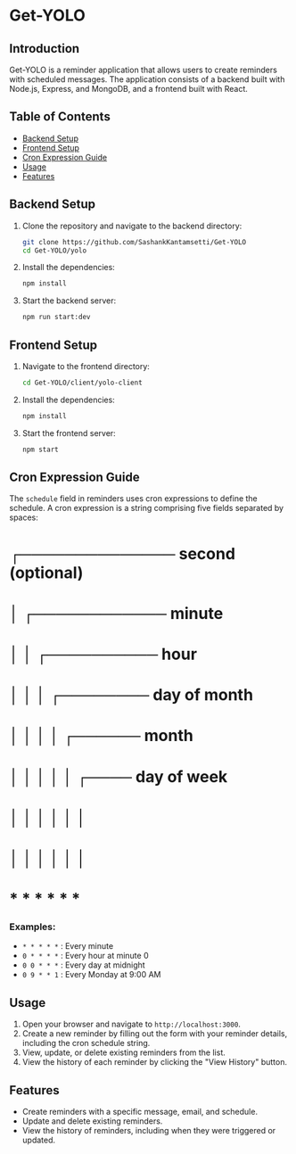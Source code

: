 # Get-YOLO

## Introduction
Get-YOLO is a reminder application that allows users to create reminders with scheduled messages. The application consists of a backend built with Node.js, Express, and MongoDB, and a frontend built with React. 

## Table of Contents
- [Backend Setup](#backend-setup)
- [Frontend Setup](#frontend-setup)
- [Cron Expression Guide](#cron-expression-guide)
- [Usage](#usage)
- [Features](#features)

## Backend Setup

1. Clone the repository and navigate to the backend directory:
    ```sh
    git clone https://github.com/SashankKantamsetti/Get-YOLO
    cd Get-YOLO/yolo
    ```

2. Install the dependencies:
    ```sh
    npm install
    ```

3. Start the backend server:
    ```sh
    npm run start:dev
    ```

## Frontend Setup

1. Navigate to the frontend directory:
    ```sh
    cd Get-YOLO/client/yolo-client
    ```

2. Install the dependencies:
    ```sh
    npm install
    ```

3. Start the frontend server:
    ```sh
    npm start
    ```

## Cron Expression Guide

The `schedule` field in reminders uses cron expressions to define the schedule. A cron expression is a string comprising five fields separated by spaces:

 # ┌────────────── second (optional)
 # │ ┌──────────── minute
 # │ │ ┌────────── hour
 # │ │ │ ┌──────── day of month
 # │ │ │ │ ┌────── month
 # │ │ │ │ │ ┌──── day of week
 # │ │ │ │ │ │
 # │ │ │ │ │ │
 # * * * * * *



### Examples:

- `* * * * *` : Every minute
- `0 * * * *` : Every hour at minute 0
- `0 0 * * *` : Every day at midnight
- `0 9 * * 1` : Every Monday at 9:00 AM

## Usage

1. Open your browser and navigate to `http://localhost:3000`.
2. Create a new reminder by filling out the form with your reminder details, including the cron schedule string.
3. View, update, or delete existing reminders from the list.
4. View the history of each reminder by clicking the "View History" button.

## Features

- Create reminders with a specific message, email, and schedule.
- Update and delete existing reminders.
- View the history of reminders, including when they were triggered or updated.



